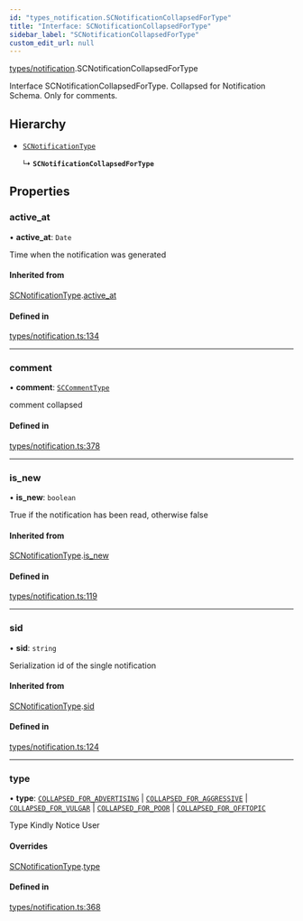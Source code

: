 ```yaml
---
id: "types_notification.SCNotificationCollapsedForType"
title: "Interface: SCNotificationCollapsedForType"
sidebar_label: "SCNotificationCollapsedForType"
custom_edit_url: null
---
```


[types/notification](../modules/types_notification).SCNotificationCollapsedForType

Interface SCNotificationCollapsedForType.
Collapsed for Notification Schema.
Only for comments.

## Hierarchy

- [`SCNotificationType`](types_notification.SCNotificationType)

  ↳ **`SCNotificationCollapsedForType`**

## Properties

### active\_at

• **active\_at**: `Date`

Time when the notification was generated

#### Inherited from

[SCNotificationType](types_notification.SCNotificationType).[active_at](types_notification.SCNotificationType#active_at)

#### Defined in

[types/notification.ts:134](https://github.com/selfcommunity/community-ui/blob/7897031/packages/sc-core/src/types/notification.ts#L134)

___

### comment

• **comment**: [`SCCommentType`](types_comment.SCCommentType)

comment collapsed

#### Defined in

[types/notification.ts:378](https://github.com/selfcommunity/community-ui/blob/7897031/packages/sc-core/src/types/notification.ts#L378)

___

### is\_new

• **is\_new**: `boolean`

True if the notification has been read, otherwise false

#### Inherited from

[SCNotificationType](types_notification.SCNotificationType).[is_new](types_notification.SCNotificationType#is_new)

#### Defined in

[types/notification.ts:119](https://github.com/selfcommunity/community-ui/blob/7897031/packages/sc-core/src/types/notification.ts#L119)

___

### sid

• **sid**: `string`

Serialization id of the single notification

#### Inherited from

[SCNotificationType](types_notification.SCNotificationType).[sid](types_notification.SCNotificationType#sid)

#### Defined in

[types/notification.ts:124](https://github.com/selfcommunity/community-ui/blob/7897031/packages/sc-core/src/types/notification.ts#L124)

___

### type

• **type**: [`COLLAPSED_FOR_ADVERTISING`](../enums/types_notification.SCNotificationTypologyType#collapsed_for_advertising) \| [`COLLAPSED_FOR_AGGRESSIVE`](../enums/types_notification.SCNotificationTypologyType#collapsed_for_aggressive) \| [`COLLAPSED_FOR_VULGAR`](../enums/types_notification.SCNotificationTypologyType#collapsed_for_vulgar) \| [`COLLAPSED_FOR_POOR`](../enums/types_notification.SCNotificationTypologyType#collapsed_for_poor) \| [`COLLAPSED_FOR_OFFTOPIC`](../enums/types_notification.SCNotificationTypologyType#collapsed_for_offtopic)

Type Kindly Notice User

#### Overrides

[SCNotificationType](types_notification.SCNotificationType).[type](types_notification.SCNotificationType#type)

#### Defined in

[types/notification.ts:368](https://github.com/selfcommunity/community-ui/blob/7897031/packages/sc-core/src/types/notification.ts#L368)
